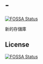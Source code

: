 # -
[![FOSSA Status](https://app.fossa.io/api/projects/git%2Bgithub.com%2Fbbtpe24h%2F-.svg?type=shield)](https://app.fossa.io/projects/git%2Bgithub.com%2Fbbtpe24h%2F-?ref=badge_shield)

新的存儲庫


## License
[![FOSSA Status](https://app.fossa.io/api/projects/git%2Bgithub.com%2Fbbtpe24h%2F-.svg?type=large)](https://app.fossa.io/projects/git%2Bgithub.com%2Fbbtpe24h%2F-?ref=badge_large)